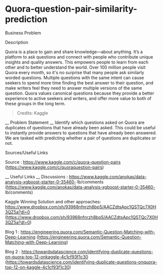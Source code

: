 # Quora-question-pair-similarity-prediction

Business Problem

Description

Quora is a place to gain and share knowledge—about anything. It’s a platform to ask questions
and connect with people who contribute unique insights and quality answers. This empowers
people to learn from each other and to better understand the world.
Over 100 million people visit Quora every month, so it's no surprise that many people ask similarly
worded questions. Multiple questions with the same intent can cause seekers to spend more time
finding the best answer to their question, and make writers feel they need to answer multiple
versions of the same question. Quora values canonical questions because they provide a better
experience to active seekers and writers, and offer more value to both of these groups in the long
term.

> Credits: Kaggle

__ Problem Statement __
Identify which questions asked on Quora are duplicates of questions that have already been
asked.
This could be useful to instantly provide answers to questions that have already been
answered.
We are tasked with predicting whether a pair of questions are duplicates or not.

Sources/Useful Links

Source : https://www.kaggle.com/c/quora-question-pairs (https://www.kaggle.com/c/quoraquestion-pairs)

__ Useful Links __
Discussions : https://www.kaggle.com/anokas/data-analysis-xgboost-starter-0-35460-
lb/comments (https://www.kaggle.com/anokas/data-analysis-xgboost-starter-0-35460-
lb/comments)

Kaggle Winning Solution and other approaches:
https://www.dropbox.com/sh/93968nfnrzh8bp5/AACZdtsApc1QSTQc7X0H3QZ5a?dl=0
(https://www.dropbox.com/sh/93968nfnrzh8bp5/AACZdtsApc1QSTQc7X0H3QZ5a?dl=0)

Blog 1 : https://engineering.quora.com/Semantic-Question-Matching-with-Deep-Learning
(https://engineering.quora.com/Semantic-Question-Matching-with-Deep-Learning)

Blog 2 : https://towardsdatascience.com/identifying-duplicate-questions-on-quora-top-12-onkaggle-4c1cf93f1c30 (https://towardsdatascience.com/identifying-duplicate-questions-onquora-top-12-on-kaggle-4c1cf93f1c30)


